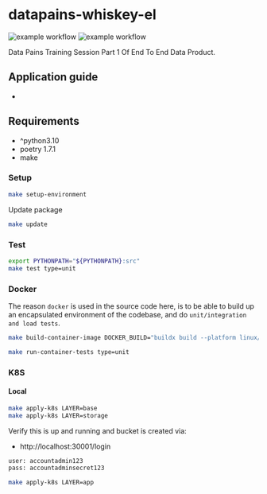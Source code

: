 # datapains-whiskey-el


![example workflow](https://github.com/Thelin90/datapains-whiskey-el/actions/workflows/merge.yaml/badge.svg)
![example workflow](https://github.com/Thelin90/datapains-whiskey-el/actions/workflows/pr.yaml/badge.svg)


Data Pains Training Session Part 1 Of End To End Data Product.

## Application guide

*

## Requirements

* ^python3.10
* poetry 1.7.1
* make

### Setup

```bash
make setup-environment
```

Update package
```bash
make update
```

### Test

```bash
export PYTHONPATH="${PYTHONPATH}:src"
make test type=unit
```

### Docker

The reason `docker` is used in the source code here, is to be able to build up an encapsulated
environment of the codebase, and do `unit/integration and load tests`.

```bash
make build-container-image DOCKER_BUILD="buildx build --platform linux/amd64" CONTEXT=.
```

```bash
make run-container-tests type=unit
```

### K8S

#### Local

```bash
make apply-k8s LAYER=base
make apply-k8s LAYER=storage
```

Verify this is up and running and bucket is created via:

* http://localhost:30001/login

```bash
user: accountadmin123
pass: accountadminsecret123
```

```bash
make apply-k8s LAYER=app
```


